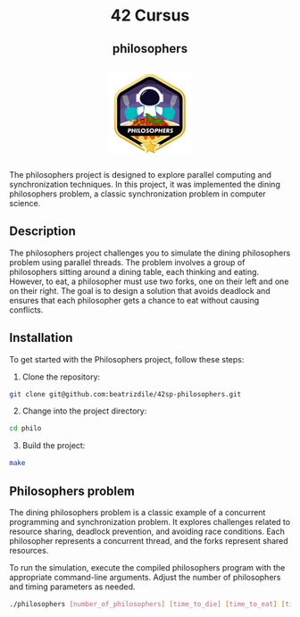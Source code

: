 <h1 align=center>
  42 Cursus
 </h1>
<h2 align=center>
  philosophers
</h2>
<h2 align=center>

  ![philosophers](https://github.com/beatrizdile/beatrizdile-utils/blob/master/philosophersm.png)
</h2>

The philosophers project is designed to explore parallel computing and synchronization techniques. In this project, it was implemented the dining philosophers problem, a classic synchronization problem in computer science.

## Description

The philosophers project challenges you to simulate the dining philosophers problem using parallel threads. The problem involves a group of philosophers sitting around a dining table, each thinking and eating. However, to eat, a philosopher must use two forks, one on their left and one on their right. The goal is to design a solution that avoids deadlock and ensures that each philosopher gets a chance to eat without causing conflicts.

## Installation

To get started with the Philosophers project, follow these steps:

1. Clone the repository:
```bash
git clone git@github.com:beatrizdile/42sp-philosophers.git
```
2. Change into the project directory:
```bash
cd philo
```
3. Build the project:
```bash
make
```

## Philosophers problem
The dining philosophers problem is a classic example of a concurrent programming and synchronization problem. It explores challenges related to resource sharing, deadlock prevention, and avoiding race conditions. Each philosopher represents a concurrent thread, and the forks represent shared resources.

To run the simulation, execute the compiled philosophers program with the appropriate command-line arguments. Adjust the number of philosophers and timing parameters as needed.
```bash
./philosophers [number_of_philosophers] [time_to_die] [time_to_eat] [time_to_sleep] [optional: number_of_times_each_philosopher_must_eat]
```
